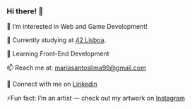 ### Hi there! 👋

👀 I’m interested in Web and Game Development!

🔭 Currently studying at <a href="https://www.42lisboa.com" target="_blank">42 Lisboa</a>.

🌱 Learning Front-End Development 

📫 Reach me at: mariasantoslima99@gmail.com

🤝 Connect with me on <a href="https://www.linkedin.com/in/maria-s-lima/" target="_blank">Linkedin</a>

⚡Fun fact: I’m an artist — check out my artwork on <a href="https://www.instagram.com/mariasl_art/" target="_blank">Instagram</a>
